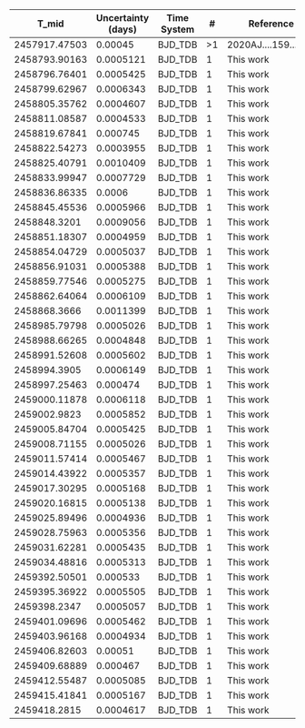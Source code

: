 |T_mid        |Uncertainty (days)|Time System|#  |Reference                             |
|-------------|------------------|-----------|---|--------------------------------------|
|2457917.47503|0.00045           |BJD_TDB    |>1 |2020AJ....159...44C                   |
|2458793.90163|0.0005121         |BJD_TDB    |1  |This work                             |
|2458796.76401|0.0005425         |BJD_TDB    |1  |This work                             |
|2458799.62967|0.0006343         |BJD_TDB    |1  |This work                             |
|2458805.35762|0.0004607         |BJD_TDB    |1  |This work                             |
|2458811.08587|0.0004533         |BJD_TDB    |1  |This work                             |
|2458819.67841|0.000745          |BJD_TDB    |1  |This work                             |
|2458822.54273|0.0003955         |BJD_TDB    |1  |This work                             |
|2458825.40791|0.0010409         |BJD_TDB    |1  |This work                             |
|2458833.99947|0.0007729         |BJD_TDB    |1  |This work                             |
|2458836.86335|0.0006            |BJD_TDB    |1  |This work                             |
|2458845.45536|0.0005966         |BJD_TDB    |1  |This work                             |
|2458848.3201 |0.0009056         |BJD_TDB    |1  |This work                             |
|2458851.18307|0.0004959         |BJD_TDB    |1  |This work                             |
|2458854.04729|0.0005037         |BJD_TDB    |1  |This work                             |
|2458856.91031|0.0005388         |BJD_TDB    |1  |This work                             |
|2458859.77546|0.0005275         |BJD_TDB    |1  |This work                             |
|2458862.64064|0.0006109         |BJD_TDB    |1  |This work                             |
|2458868.3666 |0.0011399         |BJD_TDB    |1  |This work                             |
|2458985.79798|0.0005026         |BJD_TDB    |1  |This work                             |
|2458988.66265|0.0004848         |BJD_TDB    |1  |This work                             |
|2458991.52608|0.0005602         |BJD_TDB    |1  |This work                             |
|2458994.3905 |0.0006149         |BJD_TDB    |1  |This work                             |
|2458997.25463|0.000474          |BJD_TDB    |1  |This work                             |
|2459000.11878|0.0006118         |BJD_TDB    |1  |This work                             |
|2459002.9823 |0.0005852         |BJD_TDB    |1  |This work                             |
|2459005.84704|0.0005425         |BJD_TDB    |1  |This work                             |
|2459008.71155|0.0005026         |BJD_TDB    |1  |This work                             |
|2459011.57414|0.0005467         |BJD_TDB    |1  |This work                             |
|2459014.43922|0.0005357         |BJD_TDB    |1  |This work                             |
|2459017.30295|0.0005168         |BJD_TDB    |1  |This work                             |
|2459020.16815|0.0005138         |BJD_TDB    |1  |This work                             |
|2459025.89496|0.0004936         |BJD_TDB    |1  |This work                             |
|2459028.75963|0.0005356         |BJD_TDB    |1  |This work                             |
|2459031.62281|0.0005435         |BJD_TDB    |1  |This work                             |
|2459034.48816|0.0005313         |BJD_TDB    |1  |This work                             |
|2459392.50501|0.000533          |BJD_TDB    |1  |This work                             |
|2459395.36922|0.0005505         |BJD_TDB    |1  |This work                             |
|2459398.2347 |0.0005057         |BJD_TDB    |1  |This work                             |
|2459401.09696|0.0005462         |BJD_TDB    |1  |This work                             |
|2459403.96168|0.0004934         |BJD_TDB    |1  |This work                             |
|2459406.82603|0.00051           |BJD_TDB    |1  |This work                             |
|2459409.68889|0.000467          |BJD_TDB    |1  |This work                             |
|2459412.55487|0.0005085         |BJD_TDB    |1  |This work                             |
|2459415.41841|0.0005167         |BJD_TDB    |1  |This work                             |
|2459418.2815 |0.0004617         |BJD_TDB    |1  |This work                             |

